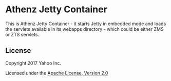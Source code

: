 Athenz Jetty Container
=======================

This is Athenz Jetty Container - it starts Jetty in embedded mode and loads the
servlets available in its webapps directory - which could be either ZMS or ZTS
servlets.

## License

Copyright 2017 Yahoo Inc.

Licensed under the [Apache License, Version 2.0](http://www.apache.org/licenses/LICENSE-2.0)
